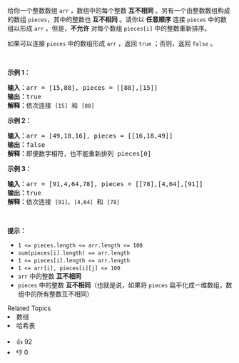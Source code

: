<p>给你一个整数数组 <code>arr</code> ，数组中的每个整数 <strong>互不相同</strong> 。另有一个由整数数组构成的数组 <code>pieces</code>，其中的整数也 <strong>互不相同</strong> 。请你以 <strong>任意顺序</strong> 连接 <code>pieces</code> 中的数组以形成 <code>arr</code> 。但是，<strong>不允许</strong> 对每个数组 <code>pieces[i]</code> 中的整数重新排序。</p>

<p>如果可以连接<em> </em><code>pieces</code> 中的数组形成 <code>arr</code> ，返回 <code>true</code> ；否则，返回 <code>false</code> 。</p>

<p>&nbsp;</p>

<p><strong>示例 1：</strong></p>

<pre>
<strong>输入：</strong>arr = [15,88], pieces = [[88],[15]]
<strong>输出：</strong>true
<strong>解释：</strong>依次连接 <span><code>[15]</code></span> 和 <span><code>[88]</code></span>
</pre>

<p><strong>示例 2：</strong></p>

<pre>
<strong>输入：</strong>arr = [49,18,16], pieces = [[16,18,49]]
<strong>输出：</strong>false
<strong>解释：</strong>即便数字相符，也不能重新排列 pieces[0]
</pre>

<p><strong>示例 3：</strong></p>

<pre>
<strong>输入：</strong>arr = [91,4,64,78], pieces = [[78],[4,64],[91]]
<strong>输出：</strong>true
<strong>解释：</strong>依次连接 <span><code>[91]</code></span>、<span><code>[4,64]</code></span> 和 <span><code>[78]</code></span></pre>

<p>&nbsp;</p>

<p><strong>提示：</strong></p>

<ul> 
 <li><code>1 &lt;= pieces.length &lt;= arr.length &lt;= 100</code></li> 
 <li><code>sum(pieces[i].length) == arr.length</code></li> 
 <li><code>1 &lt;= pieces[i].length &lt;= arr.length</code></li> 
 <li><code>1 &lt;= arr[i], pieces[i][j] &lt;= 100</code></li> 
 <li><code>arr</code> 中的整数 <strong>互不相同</strong></li> 
 <li><code>pieces</code> 中的整数 <strong>互不相同</strong>（也就是说，如果将 <code>pieces</code> 扁平化成一维数组，数组中的所有整数互不相同）</li> 
</ul>

<div><div>Related Topics</div><div><li>数组</li><li>哈希表</li></div></div><br><div><li>👍 92</li><li>👎 0</li></div>